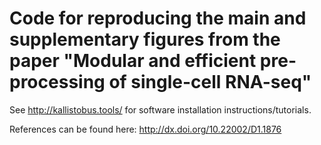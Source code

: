 # Code for reproducing the main and supplementary figures from the paper "Modular and efficient pre-processing of single-cell RNA-seq"

See http://kallistobus.tools/ for software installation instructions/tutorials.

References can be found here: http://dx.doi.org/10.22002/D1.1876
